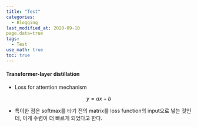 ```yaml
---
title: "Test"
categories: 
  - Blogging
last_modified_at: 2020-09-10
page.data=true
tags:
  - Test
use_math: true
toc: true
---
```

#### Transformer-layer distillation

* Loss for attention mechanism

$$
y=ax+b
$$

* 특이한 점은 softmax를 타기 전의 matrix를 loss function의 input으로 넣는 것인데, 이게 수렴이 더 빠르게 되었다고 한다.
